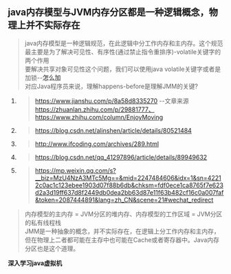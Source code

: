 ## java内存模型与JVM内存分区都是一种逻辑概念，物理上并不实际存在  
> java内存模型是一种逻辑规范，在此逻辑中分工作内存和主内存。这个规范最主要是为了解决可见性、有序性(通过禁止指令重排序)-volatile关键字的两个作用   
> 要解决共享对象可见性这个问题，我们可以使用java volatile关键字或者是加锁--**怎么加**  
> 对应Java程序员来说，理解happens-before是理解JMM的关键?

1. >https://www.jianshu.com/p/8a58d8335270     --文章来源 https://zhuanlan.zhihu.com/p/29881777、https://www.zhihu.com/column/EnjoyMoving  
2. >https://blog.csdn.net/alinshen/article/details/80521484    
3. >http://www.ifcoding.com/archives/289.html  
4. > https://blog.csdn.net/qq_41297896/article/details/89949632  
5. > https://mp.weixin.qq.com/s?__biz=MzU4NzA3MTc5Mg==&mid=2247484606&idx=1&sn=42212c0ac1c123ebee1903d07f88b6db&chksm=fdf0ece1ca8765f7e623d2a3d19ff637d8f2449db0dea2bb63d87e11f63b482cf16c0a007faf&token=2087444891&lang=zh_CN&scene=21#wechat_redirect

> 内存模型的主内存 = JVM分区的堆内存、内存模型的工作区域 = JVM分区的私有线程栈  
> JMM是一种抽象的概念，并不实际存在，在逻辑上分工作内存和主内存，但在物理上二者都可能在主存中也可能在Cache或者寄存器中。Java内存分区也是这个道理。   

**深入学习java虚拟机**





